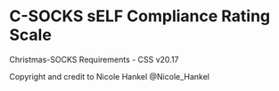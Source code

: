 # C-SOCKS sELF Compliance Rating Scale

Christmas-SOCKS Requirements - CSS v20.17

Copyright and credit to Nicole Hankel @Nicole_Hankel
